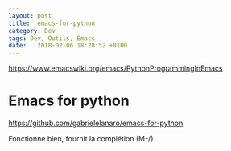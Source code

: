 ```yaml
---
layout: post
title:  emacs-for-python
category: Dev
tags: Dev, Outils, Emacs
date:   2018-02-06 18:28:52 +0100
---
```


<https://www.emacswiki.org/emacs/PythonProgrammingInEmacs>

# Emacs for python

<https://github.com/gabrielelanaro/emacs-for-python>

Fonctionne bien, fournit la complétion (M-/)

